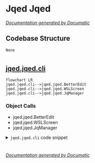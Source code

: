 # Jqed Jqed

[_Documentation generated by Documatic_](https://www.documatic.com)

<!---Documatic-section-Codebase Structure-start--->
## Codebase Structure

<!---Documatic-block-system_architecture-start--->
```mermaid
None
```
<!---Documatic-block-system_architecture-end--->

# #
<!---Documatic-section-Codebase Structure-end--->

<!---Documatic-section-jqed.jqed.cli-start--->
## [jqed.jqed.cli](3-jqed_jqed.md#jqed.jqed.cli)

<!---Documatic-section-cli-start--->
```mermaid
flowchart LR
jqed.jqed.cli-->jqed.jqed.BetterEdit
jqed.jqed.cli-->jqed.jqed.WSLScreen
jqed.jqed.cli-->jqed.jqed.JqManager
```

### Object Calls

* jqed.jqed.BetterEdit
* jqed.jqed.WSLScreen
* jqed.jqed.JqManager

<!---Documatic-block-jqed.jqed.cli-start--->
<details>
	<summary><code>jqed.jqed.cli</code> code snippet</summary>

```python
def cli():
    global inp, err_bar, orig_stdin, orig_stdout, body, loop, jq_man
    if sys.stdin.isatty():
        sys.stderr.write('error: jqed requires some data piped on standard input, for example try: `ip --json link | jqed`\n')
        exit(1)
    if len(sys.argv) > 2:
        sys.stderr.write('usage: jqed [initial expression]\n')
        exit(1)
    orig_stdin = os.fdopen(os.dup(sys.stdin.fileno()))
    orig_stdout = os.fdopen(os.dup(sys.stdout.fileno()), mode='wb', buffering=0)
    os.close(0)
    os.close(1)
    sys.stdin = open('/dev/tty', 'rb')
    sys.stdout = open('/dev/tty', 'wb')
    if IS_WSL:
        urwid_screen = WSLScreen()
    else:
        urwid_screen = urwid.raw_display.Screen()
    inp = BetterEdit(('prompt_ok', PROMPT))
    if len(sys.argv) == 2:
        inp.set_edit_text(sys.argv[1])
        inp.set_edit_pos(len(sys.argv[1]))
    body = urwid.Text('')
    body_filler = urwid.AttrMap(urwid.Filler(body, 'top'), 'body_plain')
    err_bar = urwid.Text(('inp_plain', 'HELP: ^C: Exit, ^P: Pause, jq manual: https://stedolan.github.io/jq/manual'))
    frame = urwid.Frame(body_filler, header=urwid.AttrMap(inp, 'inp_plain'), footer=urwid.AttrMap(err_bar, 'err_bar'), focus_part='header')
    loop = urwid.MainLoop(frame, palette, handle_mouse=False, screen=urwid_screen)
    try:
        jq_man = JqManager(orig_stdin, loop)
        loop.run()
    except KeyboardInterrupt:
        line = shlex.quote(inp.edit_text.strip())
        if line.startswith("''"):
            line = line[2:]
        if line.endswith("''"):
            line = line[:-2]
        try:
            orig_stdout.write(('{}\njqed: jq editor ' + VERSION + ' https://github.com/wazzaps/jqed\n' + 'jqed: | jq {}\n').format(jq_man.out_data, line).encode())
        except BrokenPipeError:
            sys.stderr.write('jq {}\n'.format(line))
        exit(0)
```
</details>
<!---Documatic-block-jqed.jqed.cli-end--->
<!---Documatic-section-cli-end--->

# #
<!---Documatic-section-jqed.jqed.cli-end--->

[_Documentation generated by Documatic_](https://www.documatic.com)